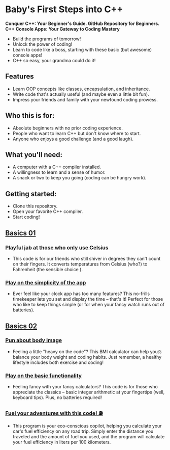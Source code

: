 # Baby's First Steps into C++
**Conquer C++: Your Beginner's Guide. GitHub Repository for Beginners. C++ Console Apps: Your Gateway to Coding Mastery**

- Build the programs of tomorrow!
- Unlock the power of coding!
- Learn to code like a boss, starting with these basic (but awesome) console apps!
- C++ so easy, your grandma could do it!

## Features

- Learn OOP concepts like classes, encapsulation, and inheritance.
- Write code that's actually useful (and maybe even a little bit fun).
- Impress your friends and family with your newfound coding prowess.

## Who this is for:

- Absolute beginners with no prior coding experience.
- People who want to learn C++ but don't know where to start.
- Anyone who enjoys a good challenge (and a good laugh).

## What you'll need:

- A computer with a C++ compiler installed.
- A willingness to learn and a sense of humor.
- A snack or two to keep you going (coding can be hungry work).

## Getting started:

- Clone this repository.
- Open your favorite C++ compiler.
- Start coding!

## [**Basics 01**](https://github.com/hrosicka/SimpleConsoleApplications/tree/master/Basics01)
### [**Playful jab at those who only use Celsius**](https://github.com/hrosicka/SimpleConsoleApplications/blob/master/Basics01/CelsiusToFahrenheit.cpp)
- This code is for our friends who still shiver in degrees they can't count on their fingers. It converts temperatures from Celsius (who?) to Fahrenheit (the sensible choice ).
### [**Play on the simplicity of the app**](https://github.com/hrosicka/SimpleConsoleApplications/blob/master/Basics01/TimeSimpleApp.cpp)
- Ever feel like your clock app has too many features? This no-frills timekeeper lets you set and display the time – that's it! Perfect for those who like to keep things simple (or for when your fancy watch runs out of batteries).

## [**Basics 02**](https://github.com/hrosicka/SimpleConsoleApplications/tree/master/Basics02)
### [**Pun about body image**](https://github.com/hrosicka/SimpleConsoleApplications/blob/master/Basics02/BmiCalculator.cpp)
- Feeling a little "heavy on the code"? This BMI calculator can help you⚖️  balance your body weight and coding habits. Just remember, a healthy lifestyle includes both exercise and coding!
### [**Play on the basic functionality**](https://github.com/hrosicka/SimpleConsoleApplications/blob/master/Basics02/IntegerArithmeticOperations.cpp)
- Feeling fancy with your fancy calculators? This code is for those who appreciate the classics – basic integer arithmetic at your fingertips (well, keyboard tips). Plus, no batteries required!
### [**Fuel your adventures with this code! ️⛽️**](https://github.com/hrosicka/SimpleConsoleApplications/blob/master/Basics02/TripFuelCostCalculator.cpp)
- This program is your eco-conscious copilot, helping you calculate your car's fuel efficiency on any road trip.  Simply enter the distance you traveled and the amount of fuel you used, and the program will calculate your fuel efficiency in liters per 100 kilometers.
